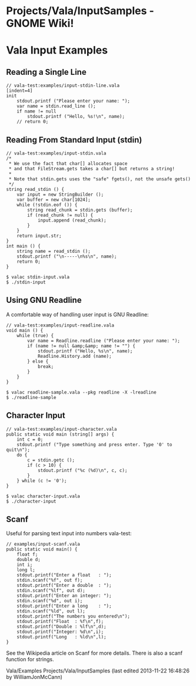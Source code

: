 # Projects/Vala/InputSamples - GNOME Wiki!

# Vala Input Examples

## Reading a Single Line

```genie
// vala-test:examples/input-stdin-line.vala
[indent=4]
init
    stdout.printf ("Please enter your name: ");
    var name = stdin.read_line ();
    if name != null
        stdout.printf ("Hello, %s!\n", name);
    // return 0;
```

## Reading From Standard Input (stdin)

```genie
// vala-test:examples/input-stdin.vala
/*
 * We use the fact that char[] allocates space
 * and that FileStream.gets takes a char[] but returns a string!
 *
 * Note that stdin.gets uses the "safe" fgets(), not the unsafe gets()
 */
string read_stdin () {
    var input = new StringBuilder ();
    var buffer = new char[1024];
    while (!stdin.eof ()) {
        string read_chunk = stdin.gets (buffer);
        if (read_chunk != null) {
            input.append (read_chunk);
        }
    }
    return input.str;
}
int main () {
    string name = read_stdin ();
    stdout.printf ("\n-----\n%s\n", name);
    return 0;
}
```

```shell
$ valac stdin-input.vala
$ ./stdin-input
```


## Using GNU Readline
A comfortable way of handling user input is GNU Readline:

```genie
// vala-test:examples/input-readline.vala
void main () {
    while (true) {
        var name = Readline.readline ("Please enter your name: ");
        if (name != null &amp;&amp; name != "") {
            stdout.printf ("Hello, %s\n", name);
            Readline.History.add (name);
        } else {
            break;
        }
    }
}
```

```shell
$ valac readline-sample.vala --pkg readline -X -lreadline
$ ./readline-sample
```


## Character Input

```genie
// vala-test:examples/input-character.vala
public static void main (string[] args) {
    int c = 0;
    stdout.printf ("Type something and press enter. Type '0' to quit\n");
    do {
        c = stdin.getc ();
        if (c > 10) {
            stdout.printf ("%c (%d)\n", c, c);
        }
    } while (c != '0');
}
```

```shell
$ valac character-input.vala
$ ./character-input
```


## Scanf
Useful for parsing text input into numbers vala-test:

```genie
// examples/input-scanf.vala
public static void main() {
    float f;
    double d;
    int i;
    long l;
    stdout.printf("Enter a float   : ");
    stdin.scanf("%f", out f);
    stdout.printf("Enter a double  : ");
    stdin.scanf("%lf", out d);
    stdout.printf("Enter an integer: ");
    stdin.scanf("%d", out i);
    stdout.printf("Enter a long    : ");
    stdin.scanf("%ld", out l);
    stdout.printf("The numbers you entered\n");
    stdout.printf("Float  : %f\n",f);
    stdout.printf("Double : %lf\n",d);
    stdout.printf("Integer: %d\n",i);
    stdout.printf("Long   : %ld\n",l);
}
```

See the Wikipedia article on Scanf for more details. There is also a scanf
function for strings.

Vala/Examples Projects/Vala/InputSamples
    (last edited 2013-11-22 16:48:26 by WilliamJonMcCann)

